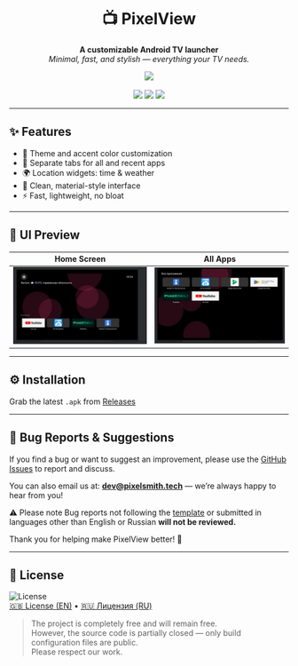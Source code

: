 <h1 align="center">📺 PixelView</h1>

<p align="center">
  <strong>A customizable Android TV launcher</strong><br/>
  <em>Minimal, fast, and stylish — everything your TV needs.</em>
</p>

<p align="center">
  <a href="./README.ru.md"><img src="https://img.shields.io/badge/🇷🇺 Читать на русском-grey?style=for-the-badge" /></a>
</p>

<p align="center">
  <img src="https://img.shields.io/badge/Platform-Android%20TV-green?style=flat-square" />
  <img src="https://img.shields.io/badge/Made%20with-Java-blue?style=flat-square" />
  <img src="https://img.shields.io/badge/license-PixelSmith%20Custom-red?style=flat-square" />
</p>

---

## ✨ Features

- 🎨 Theme and accent color customization  
- 📁 Separate tabs for all and recent apps  
- 🌍 Location widgets: time & weather  
- 📱 Clean, material-style interface  
- ⚡ Fast, lightweight, no bloat  

---

## 📸 UI Preview

| Home Screen | All Apps  |
|-------------|------------------------|
| ![Home Screen](screenshots/main.jpg) | ![Accent Color](screenshots/allapps.jpg) |

---

## ⚙️ Installation

Grab the latest `.apk` from [Releases](https://github.com/PixelSmith-tech/PixelView/releases)  

---

## 🐞 Bug Reports & Suggestions

If you find a bug or want to suggest an improvement, please use the [GitHub Issues](https://github.com/PixelSmith-tech/PixelView/issues) to report and discuss.

You can also email us at: **dev@pixelsmith.tech** — we’re always happy to hear from you!

⚠️ Please note
Bug reports not following the [template](https://github.com/PixelSmith-tech/PixelView/blob/main/bug_report_template.md) or submitted in languages other than English or Russian **will not be reviewed.**  

Thank you for helping make PixelView better! 🚀  

---

## 📜 License

![License](https://img.shields.io/badge/license-PixelSmith%20Custom-red?style=flat-square)  
[🇬🇧 License (EN)](LICENSE_EN.md) • [🇷🇺 Лицензия (RU)](LICENSE_RU.md)

> The project is completely free and will remain free.  
> However, the source code is partially closed — only build configuration files are public.  
> Please respect our work.
